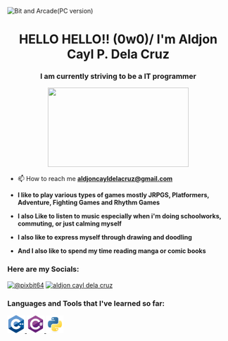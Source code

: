 ![Bit and Arcade(PC version)](https://github.com/BitACDC/BitACDC/assets/154488752/28119f98-8526-4d69-8db3-9fed93302065)
<h1 align="center">HELLO HELLO!! (0w0)/ I'm Aldjon Cayl P. Dela Cruz</h1>
<h3 align="center">I am currently striving to be a IT programmer</h3>


<p align="center">
  <img width="320" height="180" src="[https://picsum.photos/460/300](https://github.com/BitACDC/BitACDC/assets/154488752/7fa723f9-68d0-44c3-a7e2-5db3f9781f99)">
</p>


- 📫 How to reach me **aldjoncayldelacruz@gmail.com**

- **I like to play various types of games mostly JRPGS, Platformers, Adventure, Fighting Games and Rhythm Games**
- **I also Like to listen to music especially when i'm doing schoolworks, commuting, or just calming myself**
- **I also like to express myself through drawing and doodling**
- **And I also like to spend my time reading manga or comic books**

<h3 align="left">Here are my Socials:</h3>
<p align="left">
<a href="https://twitter.com/@pixbit64" target="blank"><img align="center" src="https://raw.githubusercontent.com/rahuldkjain/github-profile-readme-generator/master/src/images/icons/Social/twitter.svg" alt="@pixbit64" height="30" width="40" /></a>
<a href="https://fb.com/aldjon cayl dela cruz" target="blank"><img align="center" src="https://raw.githubusercontent.com/rahuldkjain/github-profile-readme-generator/master/src/images/icons/Social/facebook.svg" alt="aldjon cayl dela cruz" height="30" width="40" /></a>
</p>

<h3 align="left">Languages and Tools that I've learned so far:</h3>
<p align="left"> <a href="https://www.w3schools.com/cpp/" target="_blank" rel="noreferrer"> <img src="https://raw.githubusercontent.com/devicons/devicon/master/icons/cplusplus/cplusplus-original.svg" alt="cplusplus" width="40" height="40"/> </a> <a href="https://www.w3schools.com/cs/" target="_blank" rel="noreferrer"> <img src="https://raw.githubusercontent.com/devicons/devicon/master/icons/csharp/csharp-original.svg" alt="csharp" width="40" height="40"/> </a> <a href="https://www.python.org" target="_blank" rel="noreferrer"> <img src="https://raw.githubusercontent.com/devicons/devicon/master/icons/python/python-original.svg" alt="python" width="40" height="40"/> </a> </p>
